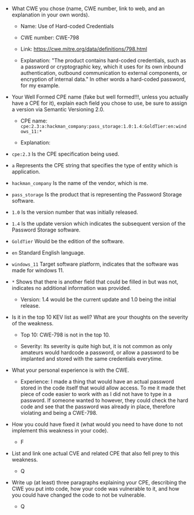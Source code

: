 * What CWE you chose (name, CWE number, link to web, and an explanation in your own words).  
	- Name: Use of Hard-coded Credentials

	- CWE number: CWE-798  

	- Link: https://cwe.mitre.org/data/definitions/798.html

	- Explanation: "The product contains hard-coded credentials, such as a password or cryptographic key, which it uses for its own inbound authentication, outbound communication to external components, or encryption of internal data." In other words a hard-coded password, for my example.

* Your Well Formed CPE name (fake but well formed!!!, unless you actually have a CPE for it), explain each field you chose to use, be sure to assign a version via Semantic Versioning 2.0.  
	- CPE name:  `cpe:2.3:a:hackman_company:pass_storage:1.0:1.4:GoldTier:en:windows_11:*`

	- Explanation: 
* `cpe:2.3` Is the CPE specification being used. 
* `a` Represents the CPE string that specifies the type of entity which is application.
* `hackman_company` Is the name of the vendor, which is me.
* `pass_storage` Is the product that is representing the Password Storage software.
* `1.0` Is the version number that was initially released.
* `1.4` Is the update version which indicates the subsequent version of the Password Storage software.
* `GoldTier` Would be the edition of the software.
* `en` Standard English language.
* `windows_11` Target software platform, indicates that the software was made for windows 11.
* `*` Shows that there is another field that could be filled in but was not, indicates no additional information was provided.

	- Version: 1.4 would be the current update and 1.0 being the initial release.

* Is it in the top 10 KEV list as well? What are your thoughts on the severity of the weakness.  
	- Top 10: CWE-798 is not in the top 10.

	- Severity: Its severity is quite high but, it is not common as only amateurs would hardcode a password, or allow a password to be implanted and stored with the same credentials everytime.

* What your personal experience is with the CWE.  
	- Experience: I made a thing that would have an actual password stored in the code itself that would allow access. To me it made thet piece of code easier to work with as I did not have to type in a password. If someone wanted to however, they could check the hard code and see that the password was already in place, therefore violating and being a CWE-798. 

* How you could have fixed it (what would you need to have done to not implement this weakness in your code). 
	- F
* List and link one actual CVE and related CPE that also fell prey to this weakness.  
	- Q
* Write up (at least) three paragraphs explaining your CPE, describing the CWE you put into code, how your code was vulnerable to it, and how you could have changed the code to not be vulnerable.  
	- Q
